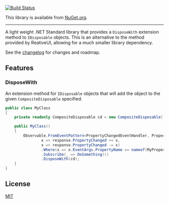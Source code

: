 [![Build Status](https://kyleherzog.visualstudio.com/RxDisposableExtensions/_apis/build/status/RxDisposableExtensions?branchName=develop)](https://kyleherzog.visualstudio.com/RxDisposableExtensions/_build/latest?definitionId=2?branchName=develop)

This library is available from [NuGet.org](https://www.nuget.org/packages/RxDisposableExtensions/).

--------------------------

A light weight .NET Standard library that provides a `DisposeWith` extension method to `IDisposable` objects.  This is an alternative to the method provided by ReativeUI, allowing for a much smaller library dependency.

See the [changelog](CHANGELOG.md) for changes and roadmap.

## Features

### DisposeWith
An extension method for `IDisposable` objects that will add the object to the given `CompositeDisposable` specified.
```c#
public class MyClass
{
    private readonly CompositeDisposable cd = new CompositeDisposable();

    public MyClass() 
    {
        Observable.FromEventPattern<PropertyChangedEventHandler, PropertyChangedEventArgs>(
                x => response.PropertyChanged += x,
                x => response.PropertyChanged -= x)
                .Where(x => x.EventArgs.PropertyName == nameof(MyProperty))
                .Subscribe(_ => DoSomething())
                .DisposeWith(cd);
    }
}
```


## License
[MIT](LICENSE)